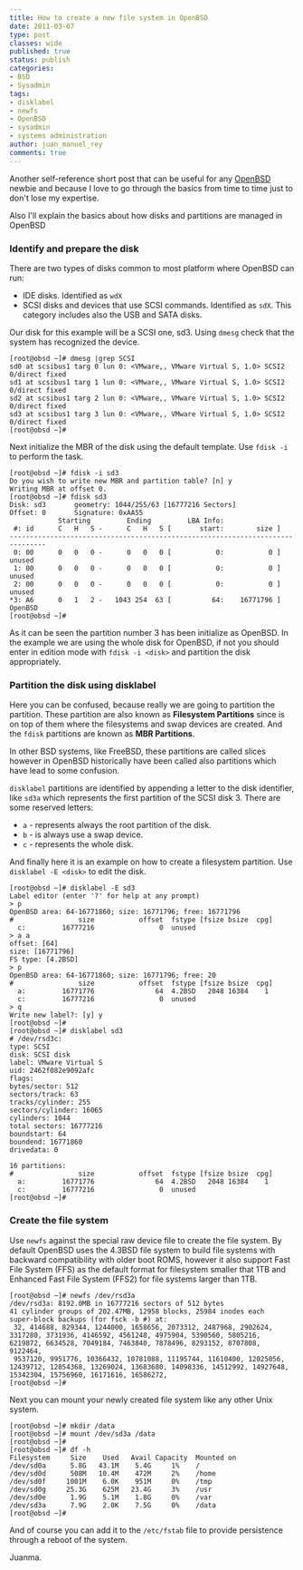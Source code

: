 ```yaml
---
title: How to create a new file system in OpenBSD
date: 2011-03-07
type: post
classes: wide
published: true
status: publish
categories:
- BSD
- Sysadmin
tags:
- disklabel
- newfs
- OpenBSD
- sysadmin
- systems administration
author: juan_manuel_rey
comments: true
---
```


Another self-reference short post that can be useful for any [OpenBSD](http://www.openbsd.org "OpenBSD") newbie and because I love to go through the basics from time to time just to don't lose my expertise.

Also I'll explain the basics about how disks and partitions are managed in OpenBSD

### Identify and prepare the disk

There are two types of disks common to most platform where OpenBSD can run:

-   IDE disks. Identified as `wdX`
-   SCSI disks and devices that use SCSI commands. Identified as `sdX`. This category includes also the USB and SATA disks.

Our disk for this example will be a SCSI one, sd3. Using `dmesg` check that the system has recognized the device.

```
[root@obsd ~]# dmesg |grep SCSI
sd0 at scsibus1 targ 0 lun 0: <VMware,, VMware Virtual S, 1.0> SCSI2 0/direct fixed
sd1 at scsibus1 targ 1 lun 0: <VMware,, VMware Virtual S, 1.0> SCSI2 0/direct fixed
sd2 at scsibus1 targ 2 lun 0: <VMware,, VMware Virtual S, 1.0> SCSI2 0/direct fixed
sd3 at scsibus1 targ 3 lun 0: <VMware,, VMware Virtual S, 1.0> SCSI2 0/direct fixed
[root@obsd ~]#
```

Next initialize the MBR of the disk using the default template. Use `fdisk -i` to perform the task.

```
[root@obsd ~]# fdisk -i sd3
Do you wish to write new MBR and partition table? [n] y
Writing MBR at offset 0.
[root@obsd ~]# fdisk sd3
Disk: sd3       geometry: 1044/255/63 [16777216 Sectors]
Offset: 0       Signature: 0xAA55
            Starting         Ending         LBA Info:
 #: id      C   H   S -      C   H   S [       start:        size ]
-------------------------------------------------------------------------------
 0: 00      0   0   0 -      0   0   0 [           0:           0 ] unused     
 1: 00      0   0   0 -      0   0   0 [           0:           0 ] unused     
 2: 00      0   0   0 -      0   0   0 [           0:           0 ] unused     
*3: A6      0   1   2 -   1043 254  63 [          64:    16771796 ] OpenBSD    
[root@obsd ~]#
```

As it can be seen the partition number 3 has been initialize as OpenBSD. In the example we are using the whole disk for OpenBSD, if not you should enter in edition mode with `fdisk -i <disk>` and partition the disk appropriately.

### Partition the disk using disklabel

Here you can be confused, because really we are going to partition the partition. These partition are also known as **Filesystem Partitions** since is on top of them where the filesystems and swap devices are created. And the `fdisk` partitions are known as **MBR Partitions**.

In other BSD systems, like FreeBSD, these partitions are called slices however in OpenBSD historically have been called also partitions which have lead to some confusion.

`disklabel` partitions are identified by appending a letter to the disk identifier, like `sd3a` which represents the first partition of the SCSI disk 3. There are some reserved letters:

-  `a` - represents always the root partition of the disk.
-  `b` - is always use a swap device.
-  `c` - represents the whole disk.

And finally here it is an example on how to create a filesystem partition. Use `disklabel -E <disk>` to edit the disk.

```
[root@obsd ~]# disklabel -E sd3
Label editor (enter '?' for help at any prompt)
> p
OpenBSD area: 64-16771860; size: 16771796; free: 16771796
#                size           offset  fstype [fsize bsize  cpg]
  c:         16777216                0  unused                  
> a a
offset: [64]
size: [16771796]
FS type: [4.2BSD]
> p
OpenBSD area: 64-16771860; size: 16771796; free: 20
#                size           offset  fstype [fsize bsize  cpg]
  a:         16771776               64  4.2BSD   2048 16384    1
  c:         16777216                0  unused                  
> q
Write new label?: [y] y
[root@obsd ~]#
[root@obsd ~]# disklabel sd3
# /dev/rsd3c:
type: SCSI
disk: SCSI disk
label: VMware Virtual S
uid: 2462f082e9092afc
flags:
bytes/sector: 512
sectors/track: 63
tracks/cylinder: 255
sectors/cylinder: 16065
cylinders: 1044
total sectors: 16777216
boundstart: 64
boundend: 16771860
drivedata: 0

16 partitions:
#                size           offset  fstype [fsize bsize  cpg]
  a:         16771776               64  4.2BSD   2048 16384    1
  c:         16777216                0  unused                  
[root@obsd ~]#
```

### Create the file system

Use `newfs` against the special raw device file to create the file system. By default OpenBSD uses the 4.3BSD file system to build file systems with backward compatibility with older boot ROMS, however it also support Fast File System (FFS) as the default format for filesystem smaller that 1TB and Enhanced Fast File System (FFS2) for file systems larger than 1TB.

```
[root@obsd ~]# newfs /dev/rsd3a
/dev/rsd3a: 8192.0MB in 16777216 sectors of 512 bytes
41 cylinder groups of 202.47MB, 12958 blocks, 25984 inodes each
super-block backups (for fsck -b #) at:
 32, 414688, 829344, 1244000, 1658656, 2073312, 2487968, 2902624, 3317280, 3731936, 4146592, 4561248, 4975904, 5390560, 5805216, 6219872, 6634528, 7049184, 7463840, 7878496, 8293152, 8707808, 9122464,
 9537120, 9951776, 10366432, 10781088, 11195744, 11610400, 12025056, 12439712, 12854368, 13269024, 13683680, 14098336, 14512992, 14927648, 15342304, 15756960, 16171616, 16586272,
[root@obsd ~]#
```

Next you can mount your newly created file system like any other Unix system.

```
[root@obsd ~]# mkdir /data
[root@obsd ~]# mount /dev/sd3a /data
[root@obsd ~]#
[root@obsd ~]# df -h
Filesystem     Size    Used   Avail Capacity  Mounted on
/dev/sd0a      5.8G   43.1M    5.4G     1%    /
/dev/sd0d      508M   10.4M    472M     2%    /home
/dev/sd0f     1001M    6.0K    951M     0%    /tmp
/dev/sd0g     25.3G    625M   23.4G     3%    /usr
/dev/sd0e      1.9G    5.1M    1.8G     0%    /var
/dev/sd3a      7.9G    2.0K    7.5G     0%    /data
[root@obsd ~]#
```

And of course you can add it to the `/etc/fstab` file to provide persistence through a reboot of the system.

Juanma.
